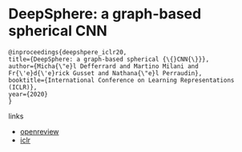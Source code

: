 # DeepSphere: a graph-based spherical CNN

```
@inproceedings{deepshpere_iclr20,
title={DeepSphere: a graph-based spherical {\{}CNN{\}}},
author={Micha{\"e}l Defferrard and Martino Milani and Fr{\'e}d{\'e}rick Gusset and Nathana{\"e}l Perraudin},
booktitle={International Conference on Learning Representations (ICLR)},
year={2020}
}
```

links
- [openreview](https://openreview.net/forum?id=B1e3OlStPB)
- [iclr](https://iclr.cc/virtual_2020/poster_B1e3OlStPB.html)
